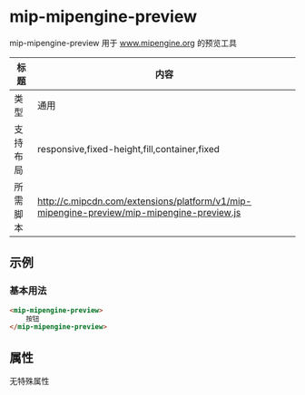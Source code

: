 # mip-mipengine-preview

mip-mipengine-preview 用于 www.mipengine.org 的预览工具

标题|内容
----|----
类型|通用
支持布局|responsive,fixed-height,fill,container,fixed
所需脚本|http://c.mipcdn.com/extensions/platform/v1/mip-mipengine-preview/mip-mipengine-preview.js

## 示例

### 基本用法
```html
<mip-mipengine-preview>
    按钮
</mip-mipengine-preview>
```

## 属性

无特殊属性

